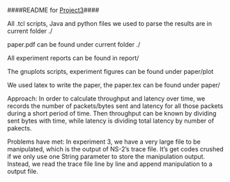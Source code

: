####README for [Project3](http://david.choffnes.com/classes/cs4700fa14/project3.php)####

All .tcl scripts, Java and python files we used to parse the results 
are in current folder ./

paper.pdf can be found under current folder ./

All experiment reports can be found in report/

The gnuplots scripts, experiment figures can be found under paper/plot

We used latex to write the paper, the paper.tex can be found under paper/




Approach:
In order to calculate throughput and latency over time, we records the 
number of packets/bytes sent and latency for all those packets during a 
short period of time. Then throughput can be known by dividing sent 
bytes with time, while latency is dividing total latency by number of 
pakects.

Problems have met:
In experiment 3, we have a very large file to be manipulated, which is 
the output of NS-2’s trace file. It’s get codes crushed if we only use 
one String parameter to store the manipulation output. Instead, we 
read the trace file line by line and append manipulation to a output 
file.

